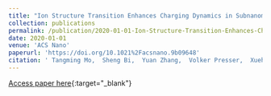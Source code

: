 ```yaml
---
title: "Ion Structure Transition Enhances Charging Dynamics in Subnanometer Pores"
collection: publications
permalink: /publication/2020-01-01-Ion-Structure-Transition-Enhances-Charging-Dynamics-in-Subnanometer-Pores
date: 2020-01-01
venue: 'ACS Nano'
paperurl: 'https://doi.org/10.1021%2Facsnano.9b09648'
citation: ' Tangming Mo,  Sheng Bi,  Yuan Zhang,  Volker Presser,  Xuehang Wang,  Yury Gogotsi,  Guang Feng, &quot;Ion Structure Transition Enhances Charging Dynamics in Subnanometer Pores.&quot; ACS Nano, 2020.'
---
```

[Access paper here](https://doi.org/10.1021%2Facsnano.9b09648){:target="_blank"}

